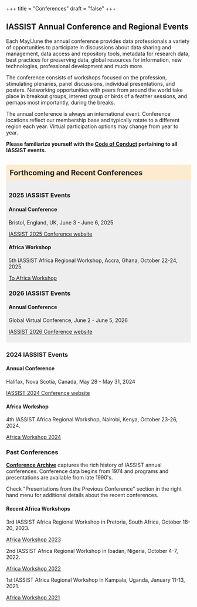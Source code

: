 +++
title = "Conferences"
draft = "false"
+++
## IASSIST Annual Conference and Regional Events

Each May/June the annual conference provides data professionals a variety of opportunities to participate in discussions about data sharing and management, data access and repository tools, metadata for research data, best practices for preserving data, global resources for information, new technologies, professional development and much more. 

The conference consists of workshops focused on the profession, stimulating plenaries, panel discussions, individual presentations, and posters. Networking opportunities with peers from around the world take place in breakout groups, interest group or birds of a feather sessions, and perhaps most importantly, during the breaks. 

The annual conference is always an international event. Conference locations reflect our membership base and typically rotate to a different region each year. Virtual participation options may change from year to year.

**Please familiarize yourself with the [Code of Conduct](/community/code-of-conduct) pertaining to all IASSIST events.**

<br id="annual" />

<div style="background-color:#fdebd0;font-weight:bold;padding:.5em;font-size:140%;">Forthcoming and Recent Conferences</div>

<div style="background-color:#eee;padding:.5em;">

### 2025 IASSIST Events

#### Annual Conference

Bristol, England, UK, June 3 - June 6, 2025

<a class="btn btn-template-main" href="./iassist2025/">IASSIST 2025 Conference website</a> 

#### Africa Workshop

5th IASSIST Africa Regional Workshop, Accra, Ghana, October 22-24, 2025.

<a class="btn btn-template-main" href="./iassist-africa-2025/">To Africa Workshop</a>

### 2026 IASSIST Events

#### Annual Conference

Global Virtual Conference, June 2 - June 5, 2026

<a class="btn btn-template-main" href="./iassist2026/">IASSIST 2026 Conference website</a>

</div>

<!--
#### Forthcoming

None

#### Completed
-->


### 2024 IASSIST Events

#### Annual Conference

Halifax, Nova Scotia, Canada, May 28 - May 31, 2024

<a class="btn btn-template-main" href="./iassist2024/">IASSIST 2024 Conference website</a> 

#### Africa Workshop

4th IASSIST Africa Regional Workshop, Nairobi, Kenya, October 23-26, 2024.

<a class="btn btn-template-main" href="./iassist-africa-2024/">Africa Workshop 2024</a>


### Past Conferences

**[Conference Archive](/conferences/archive)** captures the rich history of IASSIST annual conferences. Conference data begins from 1974 and programs and presentations are available from late 1990's. 

Check "Presentations from the Previous Conference" section in the right hand menu for additional details about the recent conferences.

#### Recent Africa Workshops


3rd IASSIST Africa Regional Workshop in Pretoria, South Africa, October 18-20, 2023.

  <a class="btn btn-template-main" href="./iassist-africa-2023/">Africa Workshop 2023</a> 

2nd IASSIST Africa Regional Workshop in Ibadan, Nigeria, October 4-7, 2022.

  <a class="btn btn-template-main" href="./iassist-africa-2022/">Africa Workshop 2022</a> 

1st IASSIST Africa Regional Workshop in Kampala, Uganda, January 11-13, 2021.

  <a class="btn btn-template-main" href="./iassist-africa-2021/" >Africa Workshop 2021</a> 


<br />
<br />
